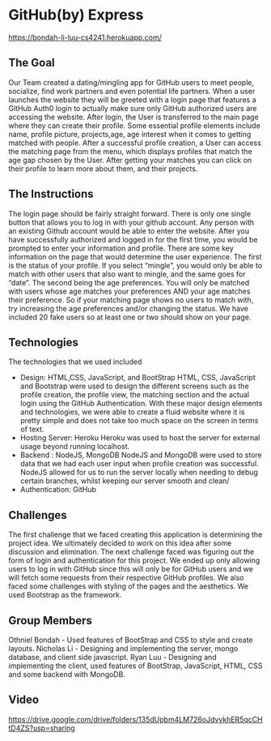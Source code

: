 # GitHub(by) Express

https://bondah-li-luu-cs4241.herokuapp.com/

## The Goal

Our Team created a dating/mingling app for GitHub users to meet people, socialize, find work partners and even potential life partners. When a user launches the website they will be greeted with a login page that features a GitHub Auth0 login to actually make sure only GitHub authorized users are accessing the website. After login, the User is transferred to the main page where they can create their profile. Some essential profile elements include name, profile picture, projects,age, age interest when it comes to getting matched with people. After a successful profile creation, a User can access the matching page from the menu, which displays profiles that match the age gap chosen by the User. After getting your matches you can click on their profile to learn more about them, and their projects.

## The Instructions

The login page should be fairly straight forward. There is only one single button that allows you to log in with your github account. Any person with an existing Github account would be able to enter the website. After you have successfully authorized and logged in for the first time, you would be prompted to enter your information and profile. There are some key information on the page that would determine the user experience. The first is the status of your profile. If you select “mingle”, you would only be able to match with other users that also want to mingle, and the same goes for “date”. The second being the age preferences. You will only be matched with users whose age matches your preferences AND your age matches their preference. So if your matching page shows no users to match with, try increasing the age preferences and/or changing the status. We have included 20 fake users so at least one or two should show on your page.

## Technologies

The technologies that we used included
- Design: HTML,CSS, JavaScript, and BootStrap
HTML, CSS, JavaScript and Bootstrap were used to design the different screens such as the profile creation, the profile view, the matching section and the actual login using the GitHub Authentication. With these major design elements and technologies, we were able to create a fluid website where it is pretty simple and does not take too much space on the screen in terms of text.
- Hosting Server: Heroku
Heroku was used to host the server for external usage beyond running localhost.
- Backend : NodeJS, MongoDB
NodeJS and MongoDB were used to store data that we had each user input when profile creation was successful. NodeJS allowed for us to run the server locally when needing to debug certain branches, whilst keeping our server smooth and clean/
- Authentication: GitHub

## Challenges

The first challenge that we faced creating this application is determining the project idea. We ultimately decided to work on this idea after some discussion and elimination. The next challenge faced was figuring out the form of login and authentication for this project. We ended up only allowing users to log in with GitHub since this will only be for GitHub users and we will fetch some requests from their respective GitHub profiles. We also faced some challenges with styling of the pages and the aesthetics. We used Bootstrap as the framework.

## Group Members

Othniel Bondah - Used features of BootStrap and CSS to style and create layouts.
Nicholas Li - Designing and implementing the server, mongo database, and client side javascript.
Ryan Luu - Designing and implementing the client, used features of BootStrap, JavaScript, HTML, CSS and some backend with MongoDB.

## Video

https://drive.google.com/drive/folders/135dUpbm4LM726oJdvykhER5qcCHtD4ZS?usp=sharing
